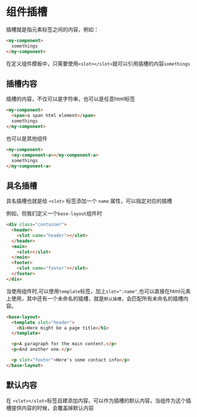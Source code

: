 # 组件插槽

插槽就是指元素标签之间的内容，例如：

```html
<my-component>
  somethings
</my-component>
```

在定义组件模板中，只需要使用`<slot></slot>`就可以引用插槽的内容`somethings`

## 插槽内容

插槽的内容，不仅可以是字符串，也可以是任意html标签

```html
<my-component>
  <span>a span html element</span>
  somethings
</my-component>
```

也可以是其他组件

```html
<my-component>
  <my-component-a></my-component-a>
  somethings
</my-component-a>
```

## 具名插槽

具名插槽也就是给 `<slot>` 标签添加一个 `name` 属性，可以指定对应的插槽

例如，但我们定义一个`base-layout`组件时

```html
<div class="container">
  <header>
    <slot name="header"></slot>
  </header>
  <main>
    <slot></slot>
  </main>
  <footer>
    <slot name="footer"></slot>
  </footer>
</div>
```

当使用组件时,可以使用`template`标签，加上`slot=":name"`,也可以直接在html元素上使用，其中还有一个未命名的插槽，就是`默认插槽`，会匹配所有未命名的插槽内容。

```html
<base-layout>
  <template slot="header">
    <h1>Here might be a page title</h1>
  </template>

  <p>A paragraph for the main content.</p>
  <p>And another one.</p>

  <p slot="footer">Here's some contact info</p>
</base-layout>
```

## 默认内容

在 `<slot></slot>`标签自建添加内容，可以作为插槽的默认内容，当组件为这个插槽提供内容的时候，会覆盖掉默认内容
